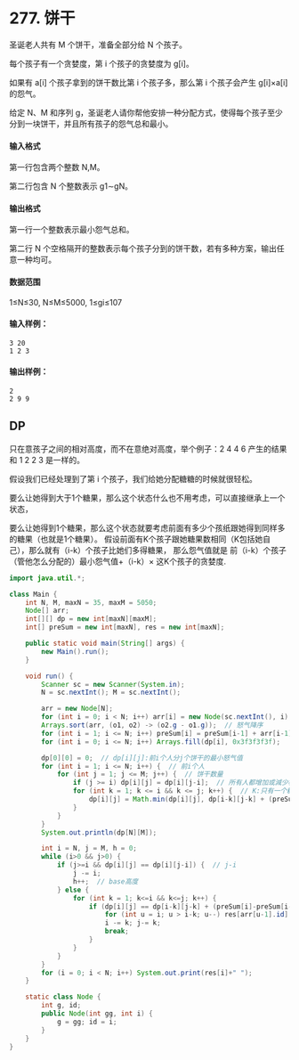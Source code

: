 # 277. 饼干

圣诞老人共有 M 个饼干，准备全部分给 N 个孩子。

每个孩子有一个贪婪度，第 i 个孩子的贪婪度为 g[i]。

如果有 a[i] 个孩子拿到的饼干数比第 i 个孩子多，那么第 i 个孩子会产生 g[i]×a[i] 的怨气。

给定 N、M 和序列 g，圣诞老人请你帮他安排一种分配方式，使得每个孩子至少分到一块饼干，并且所有孩子的怨气总和最小。

#### 输入格式

第一行包含两个整数 N,M。

第二行包含 N 个整数表示 g1∼gN。

#### 输出格式

第一行一个整数表示最小怨气总和。

第二行 N 个空格隔开的整数表示每个孩子分到的饼干数，若有多种方案，输出任意一种均可。

#### 数据范围

1≤N≤30, N≤M≤5000, 1≤gi≤107

#### 输入样例：

```
3 20
1 2 3
```

#### 输出样例：

```
2
2 9 9
```



## DP

只在意孩子之间的相对高度，而不在意绝对高度，举个例子：2 4 4 6 产生的结果和 1 2 2 3 是一样的。

假设我们已经处理到了第 i 个孩子，我们给她分配糖糖的时候就很轻松。

要么让她得到大于1个糖果，那么这个状态什么也不用考虑，可以直接继承上一个状态，

要么让她得到1个糖果，那么这个状态就要考虑前面有多少个孩纸跟她得到同样多的糖果（也就是1个糖果）。
假设前面有K个孩子跟她糖果数相同（K包括她自己），那么就有（i-k）个孩子比她们多得糖果，
那么怨气值就是 前（i-k）个孩子（管他怎么分配的）最小怨气值+（i-k）× 这K个孩子的贪婪度.

```java
import java.util.*;

class Main {
    int N, M, maxN = 35, maxM = 5050;
    Node[] arr;
    int[][] dp = new int[maxN][maxM];
    int[] preSum = new int[maxN], res = new int[maxN];

    public static void main(String[] args) {
        new Main().run();
    }

    void run() {
        Scanner sc = new Scanner(System.in);
        N = sc.nextInt(); M = sc.nextInt();

        arr = new Node[N];
        for (int i = 0; i < N; i++) arr[i] = new Node(sc.nextInt(), i);
        Arrays.sort(arr, (o1, o2) -> (o2.g - o1.g));  // 怒气降序
        for (int i = 1; i <= N; i++) preSum[i] = preSum[i-1] + arr[i-1].g;  // 怒气前缀和
        for (int i = 0; i <= N; i++) Arrays.fill(dp[i], 0x3f3f3f3f);

        dp[0][0] = 0;  // dp[i][j]:前i个人分j个饼干的最小怒气值
        for (int i = 1; i <= N; i++) {  // 前i个人
            for (int j = 1; j <= M; j++) {  // 饼干数量
                if (j >= i) dp[i][j] = dp[i][j-i];  // 所有人都增加或減少相同數量 怒气值不会变化
                for (int k = 1; k <= i && k <= j; k++) {  // K:只有一个糖果 的孩子 的数量
                    dp[i][j] = Math.min(dp[i][j], dp[i-k][j-k] + (preSum[i]-preSum[i-k])*(i-k));
                }
            }
        }
        System.out.println(dp[N][M]);

        int i = N, j = M, h = 0;
        while (i>0 && j>0) {
            if (j>=i && dp[i][j] == dp[i][j-i]) {  // j-i
                j -= i;
                h++;  // base高度
            } else {
                for (int k = 1; k<=i && k<=j; k++) {
                    if (dp[i][j] == dp[i-k][j-k] + (preSum[i]-preSum[i-k])*(i-k)) {
                        for (int u = i; u > i-k; u--) res[arr[u-1].id] = 1 + h;
                        i -= k; j-= k;
                        break;
                    }
                }
            }
        }
        for (i = 0; i < N; i++) System.out.print(res[i]+" ");
    }

    static class Node {
        int g, id;
        public Node(int gg, int i) {
            g = gg; id = i;
        }
    }
}
```

